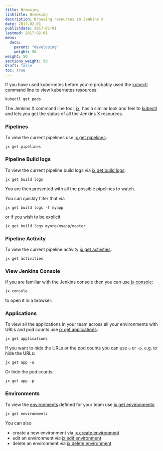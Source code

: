 ```yaml
---
title: Browsing
linktitle: Browsing
description: Browsing resources in Jenkins X 
date: 2017-02-01
publishdate: 2017-02-01
lastmod: 2017-02-01
menu:
  docs:
    parent: "developing"
    weight: 50
weight: 50
sections_weight: 50
draft: false
toc: true
---
```


                
If you have used kubernetes before you're probably used the [kubectl](https://kubernetes.io/docs/reference/kubectl/overview/) command line to view kubernetes resources:

```shell
kubectl get pods
```

The Jenkins X command line tool, [jx](/commands/jx), has a similar look and feel to [kubectl](https://kubernetes.io/docs/reference/kubectl/overview/) and lets you get the status of all the Jenkins X resources.

### Pipelines

To view the current pipelines use [jx get pipelines](/commands/jx_get_pipelines):

```shell
jx get pipelines
```

### Pipeline Build logs

To view the current pipeline build logs via [jx get build logs](/commands/jx_get_build_logs):

```shell
jx get build logs
```

You are then presented with all the possible pipelines to watch.

You can quickly filter that via

```shell
jx get build logs -f myapp
```

or if you wish to be explicit

```shell
jx get build logs myorg/myapp/master
```

### Pipeline Activity

To view the current pipeline activity [jx get activities](/commands/jx_get_activities):

```shell
jx get activities
```

### View Jenkins Console
 
If you are familiar with the Jenkins console then you can use [jx console](/commands/jx_console):

```shell
jx console
```

to open it in a browser.

### Applications

To view all the applications in your team across all your environments with URLs and pod counts use  [jx get applications](/commands/applications):

```shell
jx get applications
```

If you want to hide the URLs or the pod counts you can use `u` or `-p`. e.g. to hide the URLs:

```shell
jx get app -u
```

Or hide the pod counts:

```shell
jx get app -p
```

### Environments

To view the [environments](/about/features/#environments) defined for your team use [jx get environments](/commands/jx_get_environments):

```shell
jx get environments
```

You can also 

* create a new environment via [jx create environment](/commands/jx_create_environment)
* edit an environment via [jx edit environment](/commands/jx_edit_environment)
* delete an environment via [jx delete environment](/commands/jx_delete_environment)
